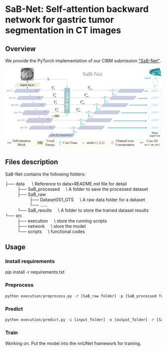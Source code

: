 # SaB-Net: Self-attention backward network for gastric tumor segmentation in CT images

## Overview
We provide the PyTorch implementation of our CIBM submission ["SaB-Net"](https://doi.org/10.1016/j.compbiomed.2023.107866).

<img src="architecture.jpg" alt="SaB-Net architecture">

## Files description
SaB-Net contains the following folders:


├── data  &nbsp;&nbsp;&nbsp;&nbsp; \\ Reference to data>README.md file for detail  
&nbsp;&nbsp;&nbsp;&nbsp;&nbsp;&nbsp;&nbsp;&nbsp;&nbsp;&nbsp;├── SaB_processed &nbsp;&nbsp;&nbsp;&nbsp;\\ A folder to save the processed dataset  
&nbsp;&nbsp;&nbsp;&nbsp;&nbsp;&nbsp;&nbsp;&nbsp;&nbsp;&nbsp;├── SaB_raw\
&nbsp;&nbsp;&nbsp;&nbsp;&nbsp;&nbsp;&nbsp;&nbsp;&nbsp;&nbsp;&nbsp;&nbsp;&nbsp;&nbsp;&nbsp;&nbsp;&nbsp;&nbsp;&nbsp;&nbsp;├── Dataset001_GTS  &nbsp;&nbsp;&nbsp;&nbsp;\\ A raw data folder for a dataset  
&nbsp;&nbsp;&nbsp;&nbsp;&nbsp;&nbsp;&nbsp;&nbsp;&nbsp;&nbsp;&nbsp;&nbsp;&nbsp;&nbsp;&nbsp;&nbsp;&nbsp;&nbsp;&nbsp;&nbsp;└── ......  
&nbsp;&nbsp;&nbsp;&nbsp;&nbsp;&nbsp;&nbsp;&nbsp;&nbsp;&nbsp;└── SaB_results &nbsp;&nbsp;&nbsp;&nbsp;\\ A folder to store the trained dataset results  
└── src  
&nbsp;&nbsp;&nbsp;&nbsp;&nbsp;&nbsp;&nbsp;&nbsp;&nbsp;&nbsp;├── execution &nbsp;&nbsp;&nbsp;&nbsp;\\ store the running scripts  
&nbsp;&nbsp;&nbsp;&nbsp;&nbsp;&nbsp;&nbsp;&nbsp;&nbsp;&nbsp;├── network &nbsp;&nbsp;&nbsp;&nbsp;\\ store the model  
&nbsp;&nbsp;&nbsp;&nbsp;&nbsp;&nbsp;&nbsp;&nbsp;&nbsp;&nbsp;└── scripts  &nbsp;&nbsp;&nbsp;&nbsp;\\ functional codes  


## Usage

### Install requirements

pip install -r requirements.txt

### Preprocess
```python
python execution/preprocess.py -r [SaB_raw folder] -p [SaB_processed folder] -D [dataset_ID] 
```

### Predict
```python
python execution/predict.py -i [input_folder] -o [output_folder] -r [SaB_results folder] -d [cpu|gpu] -D [dataset_ID]
```

### Train   
Working on. Put the model into the nnUNet framework for training.
